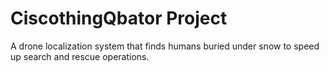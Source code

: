 # CiscothingQbator Project
A drone localization system that finds humans buried under snow to speed up search and rescue operations.
